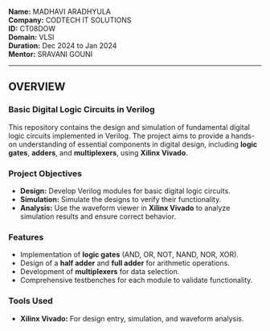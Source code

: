 **Name:** MADHAVI ARADHYULA  
**Company:** CODTECH IT SOLUTIONS  
**ID:** CT08DOW  
**Domain:** VLSI  
**Duration:** Dec 2024 to Jan 2024  
**Mentor:** SRAVANI GOUNI  

---

## **OVERVIEW**

### **Basic Digital Logic Circuits in Verilog**  
This repository contains the design and simulation of fundamental digital logic circuits implemented in Verilog. The project aims to provide a hands-on understanding of essential components in digital design, including **logic gates**, **adders**, and **multiplexers**, using **Xilinx Vivado**.


### **Project Objectives**
- **Design:** Develop Verilog modules for basic digital logic circuits.  
- **Simulation:** Simulate the designs to verify their functionality.  
- **Analysis:** Use the waveform viewer in **Xilinx Vivado** to analyze simulation results and ensure correct behavior.  



### **Features**
- Implementation of **logic gates** (AND, OR, NOT, NAND, NOR, XOR).  
- Design of a **half adder** and **full adder** for arithmetic operations.  
- Development of **multiplexers** for data selection.  
- Comprehensive testbenches for each module to validate functionality.  



### **Tools Used**
- **Xilinx Vivado:** For design entry, simulation, and waveform analysis.
